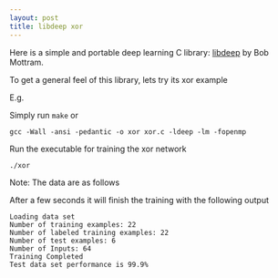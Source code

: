 ```yaml
---
layout: post
title: libdeep xor
---
```




Here is a simple and portable deep learning C library: [libdeep](https://github.com/bashrc/libdeep) by Bob Mottram.

To get a general feel of this library, lets try its xor example 

E.g.

<code data-gist-id="b1223c5a701352e02ea2"></code>

Simply run `make` or 

    gcc -Wall -ansi -pedantic -o xor xor.c -ldeep -lm -fopenmp

Run the executable for training the xor network 

    ./xor

Note: The data are as follows 

<code data-gist-id="33f26e006c585ad1d0bf"></code>

After a few seconds it will finish the training with the following output 

```shell
Loading data set
Number of training examples: 22
Number of labeled training examples: 22
Number of test examples: 6
Number of Inputs: 64
Training Completed
Test data set performance is 99.9%
```
